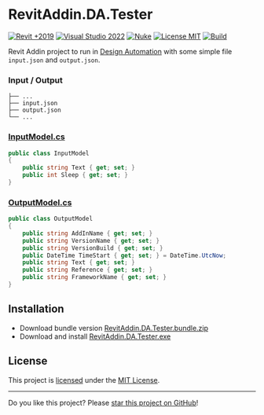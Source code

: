 ﻿# RevitAddin.DA.Tester

[![Revit +2019](https://img.shields.io/badge/Revit-2019+-blue.svg)](../..)
[![Visual Studio 2022](https://img.shields.io/badge/Visual%20Studio-2022-blue)](../..)
[![Nuke](https://img.shields.io/badge/Nuke-Build-blue)](https://nuke.build/)
[![License MIT](https://img.shields.io/badge/License-MIT-blue.svg)](LICENSE)
[![Build](../../actions/workflows/Build.yml/badge.svg)](../../actions)

Revit Addin project to run in [Design Automation](https://aps.autodesk.com/design-automation-cover-page) with some simple file `input.json` and `output.json`.

### Input / Output
```
├── ...
├── input.json
├── output.json
└── ...
```

### [InputModel.cs](RevitAddin.DA.Tester/Models/InputModel.cs)
```C#
public class InputModel
{
    public string Text { get; set; }
    public int Sleep { get; set; }
}
```

### [OutputModel.cs](RevitAddin.DA.Tester/Models/OutputModel.cs)
```C#
public class OutputModel
{
    public string AddInName { get; set; }
    public string VersionName { get; set; }
    public string VersionBuild { get; set; }
    public DateTime TimeStart { get; set; } = DateTime.UtcNow;
    public string Text { get; set; }
    public string Reference { get; set; }
    public string FrameworkName { get; set; }
}
```

## Installation

* Download bundle version [RevitAddin.DA.Tester.bundle.zip](../../releases/latest/download/RevitAddin.DA.Tester.bundle.zip)
* Download and install [RevitAddin.DA.Tester.exe](../../releases/latest/download/RevitAddin.DA.Tester.zip)

## License

This project is [licensed](LICENSE) under the [MIT License](https://en.wikipedia.org/wiki/MIT_License).

---

Do you like this project? Please [star this project on GitHub](../../stargazers)!